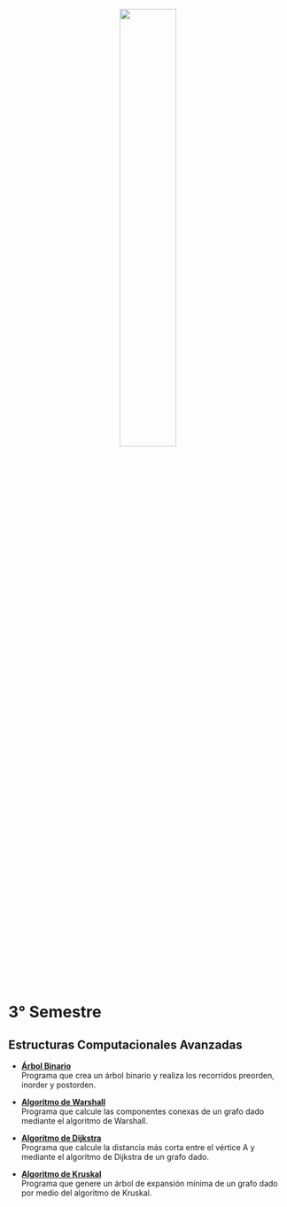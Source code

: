 <p align="center">
	<img src="https://www.uaa.mx/portal/wp-content/uploads/2017/06/uaalogo-01.png" width="45%">
</p>

# 3° Semestre
## Estructuras Computacionales Avanzadas
- **[Árbol Binario](https://andrevitalb.github.io/uaa_repo/3_Semestre/Estructuras/arbol_binario/)**  
    Programa que crea un árbol binario y realiza los recorridos preorden, inorder y postorden.  
    
- **[Algoritmo de Warshall](https://andrevitalb.github.io/uaa_repo/3_Semestre/Estructuras/algoritmo_warshall/)**  
    Programa que calcule las componentes conexas de un grafo dado mediante el algoritmo de Warshall.  
    
- **[Algoritmo de Dijkstra](https://andrevitalb.github.io/uaa_repo/3_Semestre/Estructuras/algoritmo_dijkstra/)**  
    Programa que calcule la distancia más corta entre el vértice A y mediante el algoritmo de Dijkstra de un grafo dado.  
    
- **[Algoritmo de Kruskal](https://andrevitalb.github.io/uaa_repo/3_Semestre/Estructuras/algoritmo_kruskal/)**  
    Programa que genere un árbol de expansión mínima de un grafo dado por medio del algoritmo de Kruskal.  
    